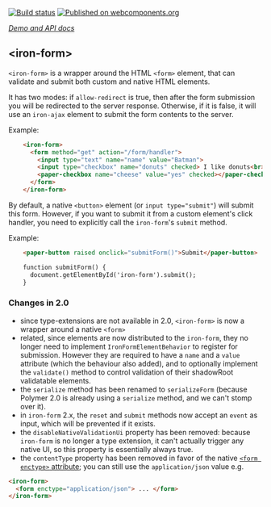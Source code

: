 
<!---

This README is automatically generated from the comments in these files:
iron-form.html

Edit those files, and our readme bot will duplicate them over here!
Edit this file, and the bot will squash your changes :)

The bot does some handling of markdown. Please file a bug if it does the wrong
thing! https://github.com/PolymerLabs/tedium/issues

-->

[![Build status](https://travis-ci.org/PolymerElements/iron-form.svg?branch=master)](https://travis-ci.org/PolymerElements/iron-form)
[![Published on webcomponents.org](https://img.shields.io/badge/webcomponents.org-published-blue.svg)](https://www.webcomponents.org/element/PolymerElements/iron-form)

_[Demo and API docs](https://elements.polymer-project.org/elements/iron-form)_


## &lt;iron-form&gt;
`<iron-form>` is a wrapper around the HTML `<form>` element, that can
validate and submit both custom and native HTML elements.

It has two modes: if `allow-redirect` is true, then after the form submission you
will be redirected to the server response. Otherwise, if it is false, it will
use an `iron-ajax` element to submit the form contents to the server.

  Example:

```html
    <iron-form>
      <form method="get" action="/form/handler">
        <input type="text" name="name" value="Batman">
        <input type="checkbox" name="donuts" checked> I like donuts<br>
        <paper-checkbox name="cheese" value="yes" checked></paper-checkbox>
      </form>
    </iron-form>
```

By default, a native `<button>` element (or `input type="submit"`) will submit this form. However, if you
want to submit it from a custom element's click handler, you need to explicitly
call the `iron-form`'s `submit` method.

  Example:

```html
    <paper-button raised onclick="submitForm()">Submit</paper-button>

    function submitForm() {
      document.getElementById('iron-form').submit();
    }
```

### Changes in 2.0
- since type-extensions are not available in 2.0, `<iron-form>` is now a wrapper
around a native `<form>`
- related, since elements are now distributed to the `iron-form`, they no longer
need to implement `IronFormElementBehavior` to register for submission. However
they are required to have a `name` and a `value` attribute (which the behaviour
also added), and to optionally implement the `validate()` method to control
validation of their shadowRoot validatable elements.
- the `serialize` method has been renamed to `serializeForm` (because Polymer 2.0
  is already using a `serialize` method, and we can't stomp over it).
- in `iron-form` 2.x, the `reset` and `submit` methods now accept an `event` as
input, which will be prevented if it exists.
- the `disableNativeValidationUi` property has been removed: because `iron-form`
is no longer a type extension, it can't actually trigger any native UI, so
this property is essentially always true.
- the `contentType` property has been removed in favor of the native [`<form enctype>` 
attribute](https://developer.mozilla.org/en-US/docs/Web/API/HTMLFormElement/enctype);
you can still use the `application/json` value e.g.
```html
<iron-form>
  <form enctype="application/json"> ... </form>
</iron-form>
```
